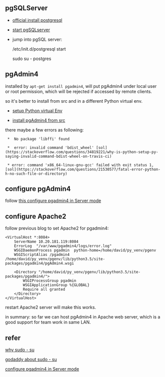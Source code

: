 ## pgSQLServer 

* [official install postgresql](https://www.postgresql.org/download/linux/ubuntu/)

* [start pgSQLserver](https://www.postgresql.org/docs/current/server-start.html)

* jump into pgSQL server:

	/etc/init.d/postgresql start 

	sudo su - postgres 


## pgAdmin4 

installed by `apt-get install pgadmin4`, will put pgAdmin4 under local user or root permission, which will be rejected if accessed by remote clients. 

so it's better to install from src and in a different Python virtual env.

* [setup Python virtual Env](https://www.digitalocean.com/community/tutorials/how-to-install-python-3-and-set-up-a-programming-environment-on-an-ubuntu-18-04-server)

* [install pgAdmin4 from src](https://www.digitalocean.com/community/tutorials/how-to-install-configure-pgadmin4-server-mode)

there maybe a few errors as following:

     *  No package 'libffi' found  
      
     *  error: invalid command 'bdist_wheel' [sol](https://stackoverflow.com/questions/34819221/why-is-python-setup-py-saying-invalid-command-bdist-wheel-on-travis-ci)

     * error: command 'x86_64-linux-gnu-gcc' failed with exit status 1, [sol](https://stackoverflow.com/questions/21530577/fatal-error-python-h-no-such-file-or-directory)


## configure pgAdmin4

follow [this configure pgadmin4 in Server mode](https://www.digitalocean.com/community/tutorials/how-to-install-configure-pgadmin4-server-mode)


## configure Apache2 

follow previous blog to set Apache2 for pgadmin4:

```script 
<VirtualHost *:8084>
    ServerName 10.20.181.119:8084
    ErrorLog  "/var/www/pgadmin4/logs/error.log"
    WSGIDaemonProcess pgadmin  python-home=/home/david/py_venv/pgenv
    WSGIScriptAlias /pgadmin4 /home/david/py_venv/pgenv/lib/python3.5/site-packages/pgadmin4/pgAdmin4.wsgi

    <Directory "/home/david/py_venv/pgenv/lib/python3.5/site-packages/pgadmin4/">
        WSGIProcessGroup pgadmin
        WSGIApplicationGroup %{GLOBAL}
        Require all granted
    </Directory>
</VirtualHost>

``` 

restart Apache2 server will make this works.


in summary: so far we can host pgAdmin4 in Apache web server, which is a good support for team work in same LAN. 


## refer 

[why sudo - su](https://serverfault.com/questions/601140/whats-the-difference-between-sudo-su-postgres-and-sudo-u-postgres)

[godaddy about sudo - su](https://www.godaddy.com/garage/how-to-install-postgresql-on-ubuntu-14-04/)

[configure pgadmin4 in Server mode](https://www.digitalocean.com/community/tutorials/how-to-install-configure-pgadmin4-server-mode)




